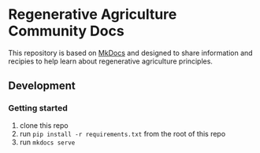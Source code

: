 # Regenerative Agriculture Community Docs

This repository is based on [MkDocs](https://www.mkdocs.org/) and designed to share information and recipies to help learn about regenerative agriculture principles.

## Development
### Getting started
1. clone this repo
2. run `pip install -r requirements.txt` from the root of this repo
3. run `mkdocs serve`
